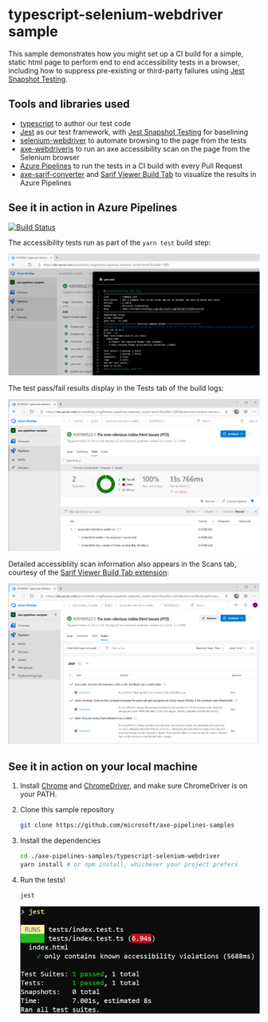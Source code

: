 # typescript-selenium-webdriver sample

This sample demonstrates how you might set up a CI build for a simple, static html page to perform end to end accessibility tests in a browser, including how to suppress pre-existing or third-party failures using [Jest Snapshot Testing](https://jestjs.io/docs/en/snapshot-testing).

## Tools and libraries used

* [typescript](https://www.typescriptlang.org/) to author our test code
* [Jest](https://jestjs.io/) as our test framework, with [Jest Snapshot Testing](https://jestjs.io/docs/en/snapshot-testing) for baselining
* [selenium-webdriver](https://www.npmjs.com/package/selenium-webdriver) to automate browsing to the page from the tests
* [axe-webdriverjs](https://github.com/dequelabs/axe-webdriverjs) to run an axe accessibility scan on the page from the Selenium browser
* [Azure Pipelines](https://azure.microsoft.com/en-us/services/devops/pipelines/) to run the tests in a CI build with every Pull Request
* [axe-sarif-converter](https://github.com/microsoft/axe-sarif-converter) and [Sarif Viewer Build Tab](https://marketplace.visualstudio.com/items?itemName=sariftools.sarif-viewer-build-tab) to visualize the results in Azure Pipelines

## See it in action in Azure Pipelines

[![Build Status](https://dev.azure.com/accessibility-insights/axe-pipelines-samples/_apis/build/status/typescript-selenium-webdriver%20CI?branchName=master)](https://dev.azure.com/accessibility-insights/axe-pipelines-samples/_build/latest?definitionId=25&branchName=master)

<!--
  Note to maintainers: The below example images/links come from a specific build instead of the most recent build so we can link to specific tabs.
  If you update the links such that they point to a different build, make sure to mark that build as Retained so the links don't expire in a month.
-->
The accessibility tests run as part of the `yarn test` build step:

[![Screenshot of "yarn test" build logs in sample build](./assets/screenshot-logs-tab.png)](https://dev.azure.com/accessibility-insights/axe-pipelines-samples/_build/results?buildId=1283)

The test pass/fail results display in the Tests tab of the build logs:

[![Screenshot of Tests tab in sample build](./assets/screenshot-tests-tab.png)](https://dev.azure.com/accessibility-insights/axe-pipelines-samples/_build/results?buildId=1283&view=ms.vss-test-web.build-test-results-tab)

Detailed accessibliity scan information also appears in the Scans tab, courtesy of the [Sarif Viewer Build Tab extension](https://marketplace.visualstudio.com/items?itemName=sariftools.sarif-viewer-build-tab):

[![Screenshot of Scans tab in sample build](./assets/screenshot-scans-tab.png)](https://dev.azure.com/accessibility-insights/axe-pipelines-samples/_build/results?buildId=1283&view=sariftools.sarif-viewer-build-tab.sariftools.sarif-viewer-build-tab)

## See it in action on your local machine

1. Install [Chrome](https://www.google.com/chrome/) and [ChromeDriver](http://chromedriver.chromium.org/getting-started), and make sure ChromeDriver is on your PATH.
1. Clone this sample repository

   ```sh
   git clone https://github.com/microsoft/axe-pipelines-samples
   ```

1. Install the dependencies

   ```sh
   cd ./axe-pipelines-samples/typescript-selenium-webdriver
   yarn install # or npm install, whichever your project prefers
   ```

1. Run the tests!

   ```sh
   jest
   ```

   ![Screenshot of jest command showing all tests passing](./assets/screenshot-jest-success.png)
